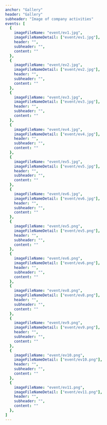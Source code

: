 ```yaml
---
anchor: "Gallery"
header: "Gallery"
subheader: "Image of company activities"
events: [
  {
    imageFileName: "event/ev1.jpg",
    imageFileNameDetail: ["event/ev1.jpg"],
    header: "",
    subheader: "",
    content: ""
  },
  {
    imageFileName: "event/ev2.jpg",
    imageFileNameDetail: ["event/ev2.jpg"],
    header: "",
    subheader: "",
    content: ""
  },
  {
    imageFileName: "event/ev3.jpg",
    imageFileNameDetail: ["event/ev3.jpg"],
    header: "",
    subheader: "",
    content: ""
  },
  {
    imageFileName: "event/ev4.jpg",
    imageFileNameDetail: ["event/ev4.jpg"],
    header: "",
    subheader: "",
    content: ""
  },
  {
    imageFileName: "event/ev5.jpg",
    imageFileNameDetail: ["event/ev5.jpg"],
    header: "",
    subheader: "",
    content: ""
  },
  {
    imageFileName: "event/ev6.jpg",
    imageFileNameDetail: ["event/ev6.jpg"],
    header: "",
    subheader: "",
    content: ""
  },
  {
    imageFileName: "event/ev5.png",
    imageFileNameDetail: ["event/ev5.png"],
    header: "",
    subheader: "",
    content: ""
  },
  {
    imageFileName: "event/ev6.png",
    imageFileNameDetail: ["event/ev6.png"],
    header: "",
    subheader: "",
    content: ""
  },
  {
    imageFileName: "event/ev8.png",
    imageFileNameDetail: ["event/ev8.png"],
    header: "",
    subheader: "",
    content: ""
  },
  {
    imageFileName: "event/ev9.png",
    imageFileNameDetail: ["event/ev9.png"],
    header: "",
    subheader: "",
    content: ""
  },
  {
    imageFileName: "event/ev10.png",
    imageFileNameDetail: ["event/ev10.png"],
    header: "",
    subheader: "",
    content: ""
  },
  {
    imageFileName: "event/ev11.png",
    imageFileNameDetail: ["event/ev11.png"],
    header: "",
    subheader: "",
    content: ""
  },
]
---
```

